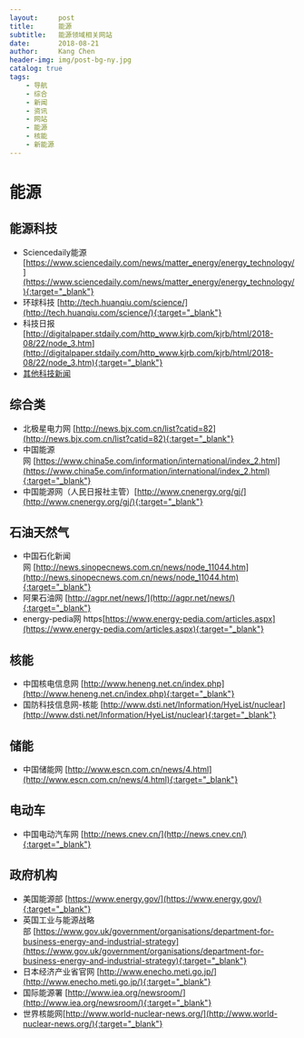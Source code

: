 ```yaml
---
layout:     post
title:      能源
subtitle:   能源领域相关网站
date:       2018-08-21
author:     Kang Chen
header-img: img/post-bg-ny.jpg
catalog: true
tags:
    - 导航
    - 综合
    - 新闻
    - 资讯
    - 网站
    - 能源
    - 核能
    - 新能源
---
```


# 能源

## 能源科技

- Sciencedaily能源 [https://www.sciencedaily.com/news/matter_energy/energy_technology/](https://www.sciencedaily.com/news/matter_energy/energy_technology/){:target="_blank"}
- 环球科技 [http://tech.huanqiu.com/science/](http://tech.huanqiu.com/science/){:target="_blank"}
- 科技日报 [http://digitalpaper.stdaily.com/http_www.kjrb.com/kjrb/html/2018-08/22/node_3.htm](http://digitalpaper.stdaily.com/http_www.kjrb.com/kjrb/html/2018-08/22/node_3.htm){:target="_blank"}
- [其他科技新闻](/综合.html#科技新闻)


## 综合类

- 北极星电力网 [http://news.bjx.com.cn/list?catid=82](http://news.bjx.com.cn/list?catid=82){:target="_blank"}
- 中国能源网 [https://www.china5e.com/information/international/index_2.html](https://www.china5e.com/information/international/index_2.html){:target="_blank"}
- 中国能源网（人民日报社主管）[http://www.cnenergy.org/gj/](http://www.cnenergy.org/gj/){:target="_blank"}

## 石油天然气

- 中国石化新闻网 [http://news.sinopecnews.com.cn/news/node_11044.htm](http://news.sinopecnews.com.cn/news/node_11044.htm){:target="_blank"}
- 阿果石油网 [http://agpr.net/news/](http://agpr.net/news/){:target="_blank"}
- energy-pedia网 https[https://www.energy-pedia.com/articles.aspx](https://www.energy-pedia.com/articles.aspx){:target="_blank"}

## 核能

- 中国核电信息网 [http://www.heneng.net.cn/index.php](http://www.heneng.net.cn/index.php){:target="_blank"}
- 国防科技信息网-核能 [http://www.dsti.net/Information/HyeList/nuclear](http://www.dsti.net/Information/HyeList/nuclear){:target="_blank"}

## 储能

- 中国储能网 [http://www.escn.com.cn/news/4.html](http://www.escn.com.cn/news/4.html){:target="_blank"}

## 电动车

- 中国电动汽车网 [http://news.cnev.cn/](http://news.cnev.cn/){:target="_blank"}


## 政府机构

- 美国能源部 [https://www.energy.gov/](https://www.energy.gov/){:target="_blank"}
- 英国工业与能源战略部 [https://www.gov.uk/government/organisations/department-for-business-energy-and-industrial-strategy](https://www.gov.uk/government/organisations/department-for-business-energy-and-industrial-strategy){:target="_blank"}
- 日本经济产业省官网 [http://www.enecho.meti.go.jp/](http://www.enecho.meti.go.jp/){:target="_blank"}
- 国际能源署 [http://www.iea.org/newsroom/](http://www.iea.org/newsroom/){:target="_blank"}
- 世界核能网[http://www.world-nuclear-news.org/](http://www.world-nuclear-news.org/){:target="_blank"}
